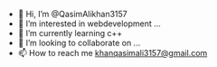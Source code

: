 - 👋 Hi, I’m @QasimAlikhan3157
- 👀 I’m interested in webdevelopment ...
- 🌱 I’m currently learning c++
- 💞️ I’m looking to collaborate on ...
- 📫 How to reach me khanqasimali3157@gmail.com
<!---
QasimAlikhan3157/QasimAlikhan3157 is a ✨ special ✨ repository because its `README.md` (this file) appears on your GitHub profile.
You can click the Preview link to take a look at your changes.
--->

